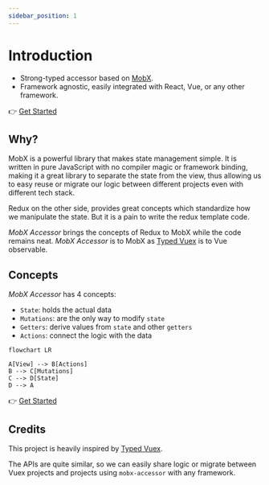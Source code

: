 ```yaml
---
sidebar_position: 1
---
```


# Introduction

- Strong-typed accessor based on [MobX](https://mobx.js.org/).
- Framework agnostic, easily integrated with React, Vue, or any other framework.

:point_right: [Get Started](./getting-started)

## Why?

MobX is a powerful library that makes state management simple. It is written in pure JavaScript with no compiler magic or framework binding, making it a great library to separate the state from the view, thus allowing us to easy reuse or migrate our logic between different projects even with different tech stack.

Redux on the other side, provides great concepts which standardize how we manipulate the state. But it is a pain to write the redux template code.

*MobX Accessor* brings the concepts of Redux to MobX while the code remains neat. *MobX Accessor* is to MobX as [Typed Vuex][typed-vuex] is to Vue observable.

## Concepts

*MobX Accessor* has 4 concepts:

- `State`: holds the actual data
- `Mutations`: are the only way to modify `state`
- `Getters`: derive values from `state` and other `getters`
- `Actions`: connect the logic with the data

```mermaid
flowchart LR

A[View] --> B[Actions]
B --> C[Mutations]
C --> D[State]
D --> A
```

:point_right: [Get Started](./getting-started)

## Credits

This project is heavily inspired by [Typed Vuex][typed-vuex].

The APIs are quite similar, so we can easily share logic or migrate between Vuex projects and projects using `mobx-accessor` with any framework.

[typed-vuex]: https://github.com/danielroe/typed-vuex

